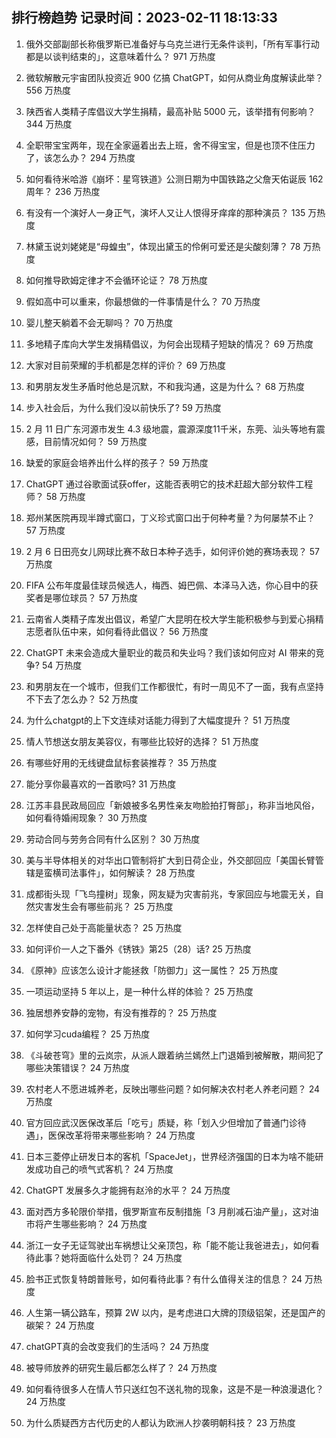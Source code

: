 
## 排行榜趋势 记录时间：2023-02-11 18:13:33
  
  1. 俄外交部副部长称俄罗斯已准备好与乌克兰进行无条件谈判，「所有军事行动都是以谈判结束的」，这意味着什么？ 971 万热度
    
  2. 微软解散元宇宙团队投资近 900 亿搞 ChatGPT，如何从商业角度解读此举？ 556 万热度
    
  3. 陕西省人类精子库倡议大学生捐精，最高补贴 5000 元，该举措有何影响？ 344 万热度
    
  4. 全职带宝宝两年，现在全家逼着出去上班，舍不得宝宝，但是也顶不住压力了，该怎么办？ 294 万热度
    
  5. 如何看待米哈游《崩坏：星穹铁道》公测日期为中国铁路之父詹天佑诞辰 162 周年？ 236 万热度
    
  6. 有没有一个演好人一身正气，演坏人又让人恨得牙痒痒的那种演员？ 135 万热度
    
  7. 林黛玉说刘姥姥是“母蝗虫”，体现出黛玉的伶俐可爱还是尖酸刻薄？ 78 万热度
    
  8. 如何推导欧姆定律才不会循环论证？ 78 万热度
    
  9. 假如高中可以重来，你最想做的一件事情是什么？ 70 万热度
    
  10. 婴儿整天躺着不会无聊吗？ 70 万热度
    
  11. 多地精子库向大学生发捐精倡议，为何会出现精子短缺的情况？ 69 万热度
    
  12. 大家对目前荣耀的手机都是怎样的评价？ 69 万热度
    
  13. 和男朋友发生矛盾时他总是沉默，不和我沟通，这是为什么？ 68 万热度
    
  14. 步入社会后，为什么我们没以前快乐了? 59 万热度
    
  15. 2 月 11 日广东河源市发生 4.3 级地震，震源深度11千米，东莞、汕头等地有震感，目前情况如何？ 59 万热度
    
  16. 缺爱的家庭会培养出什么样的孩子？ 59 万热度
    
  17. ChatGPT 通过谷歌面试获offer，这能否表明它的技术赶超大部分软件工程师？ 58 万热度
    
  18. 郑州某医院再现半蹲式窗口，丁义珍式窗口出于何种考量？为何屡禁不止？ 57 万热度
    
  19. 2 月 6 日田亮女儿网球比赛不敌日本种子选手，如何评价她的赛场表现？ 57 万热度
    
  20. FIFA 公布年度最佳球员候选人，梅西、姆巴佩、本泽马入选，你心目中的获奖者是哪位球员？ 57 万热度
    
  21. 云南省人类精子库发出倡议，希望广大昆明在校大学生能积极参与到爱心捐精志愿者队伍中来，如何看待此倡议？ 56 万热度
    
  22. ChatGPT 未来会造成大量职业的裁员和失业吗？我们该如何应对 AI 带来的竞争? 54 万热度
    
  23. 和男朋友在一个城市，但我们工作都很忙，有时一周见不了一面，我有点坚持不下去了怎么办？ 52 万热度
    
  24. 为什么chatgpt的上下文连续对话能力得到了大幅度提升？ 51 万热度
    
  25. 情人节想送女朋友美容仪，有哪些比较好的选择？ 51 万热度
    
  26. 有哪些好用的无线键盘鼠标套装推荐？ 35 万热度
    
  27. 能分享你最喜欢的一首歌吗? 31 万热度
    
  28. 江苏丰县民政局回应「新娘被多名男性亲友吻脸拍打臀部」，称非当地风俗，如何看待婚闹现象？ 30 万热度
    
  29. 劳动合同与劳务合同有什么区别？ 30 万热度
    
  30. 美与半导体相关的对华出口管制将扩大到日荷企业，外交部回应「美国长臂管辖是蛮横司法事件」，如何解读？ 28 万热度
    
  31. 成都街头现「飞鸟撞树」现象，网友疑为灾害前兆，专家回应与地震无关，自然灾害发生会有哪些前兆？ 25 万热度
    
  32. 怎样使自己处于高能量状态？ 25 万热度
    
  33. 如何评价一人之下番外《锈铁》第25（28）话? 25 万热度
    
  34. 《原神》应该怎么设计才能拯救「防御力」这一属性？ 25 万热度
    
  35. 一项运动坚持 5 年以上，是一种什么样的体验？ 25 万热度
    
  36. 独居想养安静的宠物，有没有推荐的？ 25 万热度
    
  37. 如何学习cuda编程？ 25 万热度
    
  38. 《斗破苍穹》里的云岚宗，从派人跟着纳兰嫣然上门退婚到被解散，期间犯了哪些决策错误？ 24 万热度
    
  39. 农村老人不愿进城养老，反映出哪些问题？如何解决农村老人养老问题？ 24 万热度
    
  40. 官方回应武汉医保改革后「吃亏」质疑，称「划入少但增加了普通门诊待遇」，医保改革将带来哪些影响？ 24 万热度
    
  41. 日本三菱停止研发日本的客机「SpaceJet」，世界经济强国的日本为啥不能研发成功自己的喷气式客机？ 24 万热度
    
  42. ChatGPT 发展多久才能拥有赵泠的水平？ 24 万热度
    
  43. 面对西方多轮限价举措，俄罗斯宣布反制措施「3 月削减石油产量」，这对油市将产生哪些影响？ 24 万热度
    
  44. 浙江一女子无证驾驶出车祸想让父亲顶包，称「能不能让我爸进去」，如何看待此事？她将面临什么处罚？ 24 万热度
    
  45. 脸书正式恢复特朗普账号，如何看待此事？有什么值得关注的信息？ 24 万热度
    
  46. 人生第一辆公路车，预算 2W 以内，是考虑进口大牌的顶级铝架，还是国产的碳架？ 24 万热度
    
  47. chatGPT真的会改变我们的生活吗？ 24 万热度
    
  48. 被导师放养的研究生最后都怎么样了？ 24 万热度
    
  49. 如何看待很多人在情人节只送红包不送礼物的现象，这是不是一种浪漫退化？ 24 万热度
    
  50. 为什么质疑西方古代历史的人都认为欧洲人抄袭明朝科技？ 23 万热度
    
